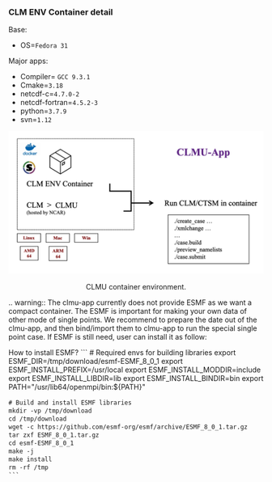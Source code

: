 ### CLM ENV Container detail

Base:

- OS=`Fedora 31`

Major apps: 
- Compiler= `GCC 9.3.1`
- Cmake=`3.18`
- netcdf-c=`4.7.0-2`
- netcdf-fortran=`4.5.2-3`
- python=`3.7.9`
- svn=`1.12` 

![Alt text](fig/ENV.png "CLMU")
<center>CLMU container environment.</a></center>


.. warning::
    The clmu-app currently does not provide ESMF as we want a compact container. The ESMF is important for making your own data of other mode of single points. We recommend to prepare the date out of the clmu-app, and then bind/import them to clmu-app to run the special single point case. If ESMF is still need, user can install it as follow:

How to install ESMF?
    ```
    # Required envs for building libraries
    export ESMF_DIR=/tmp/download/esmf-ESMF_8_0_1
    export ESMF_INSTALL_PREFIX=/usr/local
    export ESMF_INSTALL_MODDIR=include
    export ESMF_INSTALL_LIBDIR=lib
    export ESMF_INSTALL_BINDIR=bin
    export PATH="/usr/lib64/openmpi/bin:${PATH}"

    # Build and install ESMF libraries
    mkdir -vp /tmp/download
    cd /tmp/download 
    wget -c https://github.com/esmf-org/esmf/archive/ESMF_8_0_1.tar.gz 
    tar zxf ESMF_8_0_1.tar.gz 
    cd esmf-ESMF_8_0_1 
    make -j 
    make install 
    rm -rf /tmp
    ```